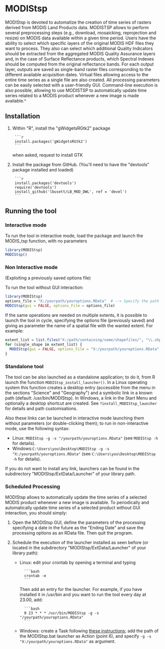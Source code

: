 # MODIStsp

MODIStsp is devoted to automatize the creation of time series of rasters derived from MODIS Land Products data.  MODISTSP allows to perform several preprocessing steps (e.g., download, mosaicking, reprojection and resize) on MODIS data available within a given time period. Users have the ability to select which specific layers of the original MODIS HDF files they want to process. They also can select which additional Quality Indicators should be extracted from the aggregated MODIS Quality Assurance layers and, in the case of Surface Reflectance products, which Spectral Indexes should be computed from the original reflectance bands. For each output layer, outputs are saved as single-band raster files corresponding to the different available acquisition dates. Virtual files allowing access to the entire time series as a single file are also created. All processing parameters can be easily selected with a user-friendly GUI. Command-line execution is also possible, allowing to use MODISTSP to automatically update time series related to a MODIS product whenever a new image is made available.^

## Installation

1. Within "R", install the "gWidgetsRGtk2" package

        ```r
        install.packages('gWidgetsRGtk2')
        ```
    when asked, request to install GTK

2. Install the package from GitHub. (You'll need to have the "devtools" package installed and loaded)

        ```r
        install.packages('devtools')
        require('devtools')
        install_github('lbusett/LB_MOD_DWL', ref = 'devel')
        ```

## Running the tool

### Interactive mode
To run the tool in interactive mode, load the package and launch the MODIS_tsp function, with no parameters
```r
library(MODIStsp)
MODIStsp()
```

### Non Interactive mode
(Exploiting a previously saved options file)

To run the tool without GUI interaction: 
```r
library(MODIStsp) 
options_file = "X:/yourpath/youroptions.RData"  # --> Specify the path to a valid options file saved in advance from the GUI
MODIStsp(gui = FALSE, options_File = options_file)
```

If the same operations are needed on multiple extents, it is possible to launch the tool in cycle, specifying the options file (previously saved)
and giving as parameter the name of a spatial file with the wanted extent.
For example:
```r
extent_list = list.files("X:/path/containing/some/shapefiles/", "\\.shp$")
for (single_shape in extent_list) {
  MODIStsp(gui = FALSE, options_File = "X:/yourpath/youroptions.RData", spatial_file_path = single_shape )
}
```

### Standalone tool
The tool can be also launched as a standalone application; to do it, from R launch the function `MODIStsp_install_launcher()`.
In a Linux operating system this function creates a desktop entry (accessible from the menu in the sections "Science" and "Geography")
and a symbolic link in a known path (default: /usr/bin/MODIStsp).
In Windows, a link in the Start Menu and optionally a desktop shortcut are created.
See `?install_MODIStsp_launcher` for details and path customisations.

Also these links can be launched in interactive mode launching them without parameters (or double-clicking them);
to run in non-interactive mode, use the following syntax:
* Linux: `MODIStsp -g -s "/yourpath/youroptions.RData"`
  (see `MODIStsp -h` for details).
* Windows:`C:\Users\you\Desktop\MODIStsp -g -s "X:/yourpath/youroptions.RData"`
  (see `C:\Users\you\Desktop\MODIStsp -h` for details).

If you do not want to install any link, launchers can be found in the subdirectory "MODIStsp/ExtData/Launcher" of your library path.

### Scheduled Processing
MODIStsp allows to automatically update the time series of a selected MODIS product whenever a new image is available. To periodically and automatically update time series of a selected product without GUI interaction, you should simply:

1. Open the MODIStsp GUI, define the parameters of the processing specifying a date in the future as the "Ending Date" and save the processing options as an RData file. Then quit the program. 

2. Schedule the execution of the launcher installed as seen before (or located in the subdirectory "MODIStsp/ExtData/Launcher" of your library path): 
    * Linux: edit your crontab by opening a terminal and typing
    
            ```bash
            crontab -e
            ```
        Then add an entry for the launcher. For example, if you have installed it in /usr/bin and you want to run the tool every day at 23.00, add:
        
            ```bash
            0 23 * * * /usr/bin/MODIStsp -g -s "/yourpath/youroptions.RData"
            ```
    * Windows: create a Task following [these instructions](https://technet.microsoft.com/en-us/library/cc748993.aspx); add the path of the MODIStsp.bat launcher as Action (point 6), and specify  `-g -s "X:/yourpath/youroptions.RData"` as argument.
